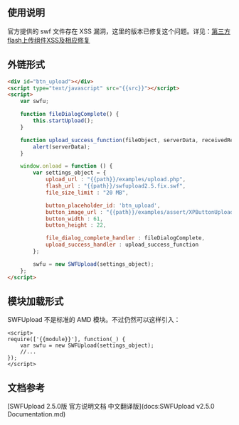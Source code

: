 ## 使用说明

官方提供的 swf 文件存在 XSS 漏洞，这里的版本已修复这个问题。详见：[第三方flash上传组件XSS及相应修复](http://add.corp.qihoo.net/pages/viewpage.action?pageId=3607062)

## 外链形式

```html
<div id="btn_upload"></div>
<script type="text/javascript" src="{{src}}"></script>
<script>
	var swfu;

	function fileDialogComplete() {
		this.startUpload();
	}

	function upload_success_function(fileObject, serverData, receivedResponse){
		alert(serverData);
	}

	window.onload = function () {
		var settings_object = {
			upload_url : "{{path}}/examples/upload.php",
			flash_url : "{{path}}/swfupload2.5.fix.swf",
			file_size_limit : "20 MB",

			button_placeholder_id: 'btn_upload',
			button_image_url : "{{path}}/examples/assert/XPButtonUploadText_61x22.png",
			button_width : 61,
			button_height : 22,

			file_dialog_complete_handler : fileDialogComplete,
			upload_success_handler : upload_success_function
		};

		swfu = new SWFUpload(settings_object);
	};
</script>
```

## 模块加载形式

SWFUpload 不是标准的 AMD 模块。不过仍然可以这样引入：

```
<script>
require(['{{module}}'], function(_) {
    var swfu = new SWFUpload(settings_object);
    //...
});
</script>
```

## 文档参考

[SWFUpload 2.5.0版 官方说明文档 中文翻译版](docs:SWFUpload v2.5.0 Documentation.md)